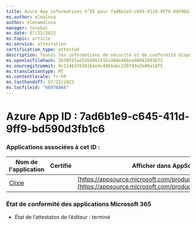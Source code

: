 ```yaml
---
title: Azure App informations d’ID pour 7ad6b1e9-c645-411d-9ff9-bd590d3fb1c6
ms.author: elmalova
author: elenamalova
manager: tonybal
ms.date: 07/22/2022
ms.topic: article
ms.service: attestation
certification_type: attested
description: Toutes les informations de sécurité et de conformité disponibles pour 7ad6b1e9-c645-411d-9ff9-bd590d3fb1c6.
ms.openlocfilehash: 3b39fdfae51648b151bc488e466ea98081603b72
ms.sourcegitcommit: 9c114837630164e4c4965abc220743e2b08a1df5
ms.translationtype: MT
ms.contentlocale: fr-FR
ms.lasthandoff: 07/22/2022
ms.locfileid: "66978868"
---
```

# <a name="azure-app-id-7ad6b1e9-c645-411d-9ff9-bd590d3fb1c6"></a>Azure App ID : 7ad6b1e9-c645-411d-9ff9-bd590d3fb1c6


### <a name="apps-associated-with-this-id"></a>Applications associées à cet ID :
| **Nom de l'application** | **Certifié** | **Afficher dans AppSource** |
|--------------|---------------|-----------------------|
| [Clixie](../forward/WA200003880.md) |  | [https://appsource.microsoft.com/product/office/WA200003880](https://appsource.microsoft.com/product/office/WA200003880) |

### <a name="microsoft-365-app-compliance-status"></a>État de conformité des applications Microsoft 365
- État de l’attestaton de l’éditeur : terminé
